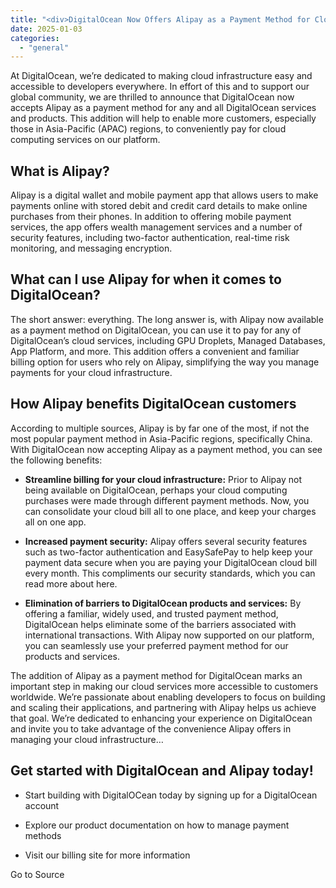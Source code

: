 ```yaml
---
title: "<div>DigitalOcean Now Offers Alipay as a Payment Method for Cloud Computing Services</div>"
date: 2025-01-03
categories: 
  - "general"
---
```


At DigitalOcean, we’re dedicated to making cloud infrastructure easy and accessible to developers everywhere. In effort of this and to support our global community, we are thrilled to announce that DigitalOcean now accepts Alipay as a payment method for any and all DigitalOcean services and products. This addition will help to enable more customers, especially those in Asia-Pacific (APAC) regions, to conveniently pay for cloud computing services on our platform.

## What is Alipay?

Alipay is a digital wallet and mobile payment app that allows users to make payments online with stored debit and credit card details to make online purchases from their phones. In addition to offering mobile payment services, the app offers wealth management services and a number of security features, including two-factor authentication, real-time risk monitoring, and messaging encryption.

## What can I use Alipay for when it comes to DigitalOcean?

The short answer: everything. The long answer is, with Alipay now available as a payment method on DigitalOcean, you can use it to pay for any of DigitalOcean’s cloud services, including GPU Droplets, Managed Databases, App Platform, and more. This addition offers a convenient and familiar billing option for users who rely on Alipay, simplifying the way you manage payments for your cloud infrastructure.

## How Alipay benefits DigitalOcean customers

According to multiple sources, Alipay is by far one of the most, if not the most popular payment method in Asia-Pacific regions, specifically China. With DigitalOcean now accepting Alipay as a payment method, you can see the following benefits:

- **Streamline billing for your cloud infrastructure:** Prior to Alipay not being available on DigitalOcean, perhaps your cloud computing purchases were made through different payment methods. Now, you can consolidate your cloud bill all to one place, and keep your charges all on one app.
    
- **Increased payment security:** Alipay offers several security features such as two-factor authentication and EasySafePay to help keep your payment data secure when you are paying your DigitalOcean cloud bill every month. This compliments our security standards, which you can read more about here.
    
- **Elimination of barriers to DigitalOcean products and services:** By offering a familiar, widely used, and trusted payment method, DigitalOcean helps eliminate some of the barriers associated with international transactions. With Alipay now supported on our platform, you can seamlessly use your preferred payment method for our products and services.
    

The addition of Alipay as a payment method for DigitalOcean marks an important step in making our cloud services more accessible to customers worldwide. We’re passionate about enabling developers to focus on building and scaling their applications, and partnering with Alipay helps us achieve that goal. We’re dedicated to enhancing your experience on DigitalOcean and invite you to take advantage of the convenience Alipay offers in managing your cloud infrastructure…

## Get started with DigitalOcean and Alipay today!

- Start building with DigitalOCean today by signing up for a DigitalOcean account
    
- Explore our product documentation on how to manage payment methods
    
- Visit our billing site for more information
    

Go to Source
